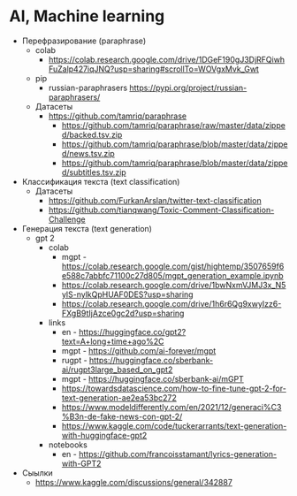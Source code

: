 # AI, Machine learning

- Перефразирование (paraphrase)
  - colab
    - https://colab.research.google.com/drive/1DGeF190gJ3DjRFQiwhFuZalp427iqJNQ?usp=sharing#scrollTo=WOVgxMvk_Gwt
  - pip
    - russian-paraphrasers https://pypi.org/project/russian-paraphrasers/
  - Датасеты
    - https://github.com/tamriq/paraphrase
      - https://github.com/tamriq/paraphrase/raw/master/data/zipped/backed.tsv.zip
      - https://github.com/tamriq/paraphrase/blob/master/data/zipped/news.tsv.zip
      - https://github.com/tamriq/paraphrase/blob/master/data/zipped/subtitles.tsv.zip
- Классификация текста (text classification)
  - Датасеты
    - https://github.com/FurkanArslan/twitter-text-classification
    - https://github.com/tianqwang/Toxic-Comment-Classification-Challenge
- Генерация текста (text generation)
  - gpt 2
    - colab
      - mgpt - https://colab.research.google.com/gist/hightemp/3507659f6e588c7abbfc71100c27d805/mgpt_generation_example.ipynb
      - https://colab.research.google.com/drive/1bwNxmVJMJ3x_N5ylS-nylkQpHUAF0DES?usp=sharing
      - https://colab.research.google.com/drive/1h6r6Qg9xwyIzz6-FXgB9tIjAzce0gc2d?usp=sharing
    - links
      - en - https://huggingface.co/gpt2?text=A+long+time+ago%2C
      - mgpt - https://github.com/ai-forever/mgpt
      - rugpt - https://huggingface.co/sberbank-ai/rugpt3large_based_on_gpt2
      - mgpt - https://huggingface.co/sberbank-ai/mGPT
      - https://towardsdatascience.com/how-to-fine-tune-gpt-2-for-text-generation-ae2ea53bc272
      - https://www.modeldifferently.com/en/2021/12/generaci%C3%B3n-de-fake-news-con-gpt-2/
      - https://www.kaggle.com/code/tuckerarrants/text-generation-with-huggingface-gpt2
    - notebooks
      - en - https://github.com/francoisstamant/lyrics-generation-with-GPT2
- Сыылки
  - https://www.kaggle.com/discussions/general/342887
